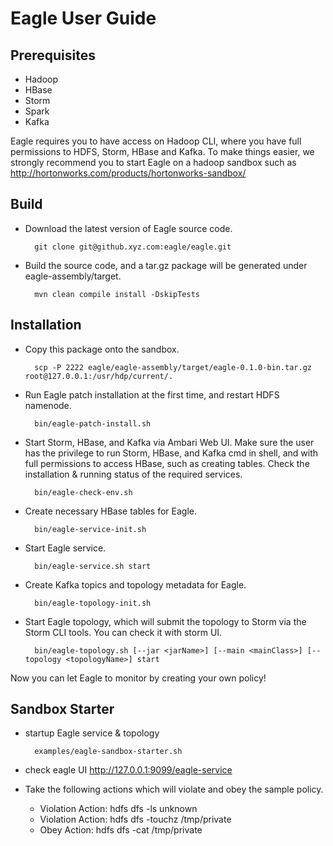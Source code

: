 <!--
{% comment %}
# Licensed to the Apache Software Foundation (ASF) under one or more
# contributor license agreements.  See the NOTICE file distributed with
# this work for additional information regarding copyright ownership.
# The ASF licenses this file to You under the Apache License, Version 2.0
# (the "License"); you may not use this file except in compliance with
# the License.  You may obtain a copy of the License at
#
#    http://www.apache.org/licenses/LICENSE-2.0
#
# Unless required by applicable law or agreed to in writing, software
# distributed under the License is distributed on an "AS IS" BASIS,
# WITHOUT WARRANTIES OR CONDITIONS OF ANY KIND, either express or implied.
# See the License for the specific language governing permissions and
# limitations under the License.
{% endcomment %}
-->

Eagle User Guide
========================

Prerequisites
-------------
* Hadoop
* HBase
* Storm
* Spark
* Kafka

Eagle requires you to have access on Hadoop CLI, where you have full permissions to HDFS, Storm, HBase and Kafka. To make things easier, we strongly recommend you to start Eagle on a hadoop sandbox such as http://hortonworks.com/products/hortonworks-sandbox/


Build
-----

* Download the latest version of Eagle source code.

		git clone git@github.xyz.com:eagle/eagle.git


* Build the source code, and a tar.gz package will be generated under eagle-assembly/target.

		mvn clean compile install -DskipTests

Installation
-----------
* Copy this package onto the sandbox.

		scp -P 2222 eagle/eagle-assembly/target/eagle-0.1.0-bin.tar.gz root@127.0.0.1:/usr/hdp/current/.

* Run Eagle patch installation at the first time, and restart HDFS namenode.

		bin/eagle-patch-install.sh


* Start Storm, HBase, and Kafka via Ambari Web UI. Make sure the user has the privilege to run Storm, HBase, and Kafka cmd in shell, and with full permissions to access HBase, such as creating tables. Check the installation & running status of the required services.

		bin/eagle-check-env.sh


* Create necessary HBase tables for Eagle.

		bin/eagle-service-init.sh


* Start Eagle service.

		bin/eagle-service.sh start
		

* Create Kafka topics and topology metadata for Eagle.

		bin/eagle-topology-init.sh


* Start Eagle topology, which will submit the topology to Storm via the Storm CLI tools. You can check it with storm UI.

		bin/eagle-topology.sh [--jar <jarName>] [--main <mainClass>] [--topology <topologyName>] start


Now you can let Eagle to monitor by creating your own policy!


Sandbox Starter
---------------

* startup Eagle service & topology

		examples/eagle-sandbox-starter.sh
		
* check eagle UI <http://127.0.0.1:9099/eagle-service>

* Take the following actions which will violate and obey the sample policy.
     * Violation Action: hdfs dfs -ls unknown
     * Violation Action: hdfs dfs -touchz /tmp/private
     * Obey Action: hdfs dfs -cat /tmp/private
